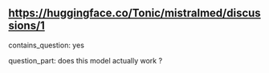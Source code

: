 ## https://huggingface.co/Tonic/mistralmed/discussions/1

contains_question: yes

question_part: does this model actually work ?